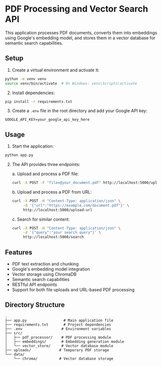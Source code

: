 # PDF Processing and Vector Search API

This application processes PDF documents, converts them into embeddings using Google's embedding model, and stores them in a vector database for semantic search capabilities.

## Setup

1. Create a virtual environment and activate it:

```bash
python -m venv venv
source venv/bin/activate  # On Windows: venv\Scripts\activate
```

2. Install dependencies:

```bash
pip install -r requirements.txt
```

3. Create a `.env` file in the root directory and add your Google API key:

```
GOOGLE_API_KEY=your_google_api_key_here
```

## Usage

1. Start the application:

```bash
python app.py
```

2. The API provides three endpoints:

   a. Upload and process a PDF file:

   ```bash
   curl -X POST -F "file=@your_document.pdf" http://localhost:5000/upload
   ```

   b. Upload and process a PDF from URL:

   ```bash
   curl -X POST -H "Content-Type: application/json" \
        -d '{"url":"https://example.com/document.pdf"}' \
        http://localhost:5000/upload-url
   ```

   c. Search for similar content:

   ```bash
   curl -X POST -H "Content-Type: application/json" \
        -d '{"query":"your search query"}' \
        http://localhost:5000/search
   ```

## Features

- PDF text extraction and chunking
- Google's embedding model integration
- Vector storage using ChromaDB
- Semantic search capabilities
- RESTful API endpoints
- Support for both file uploads and URL-based PDF processing

## Directory Structure

```
.
├── app.py                 # Main application file
├── requirements.txt       # Project dependencies
├── .env                  # Environment variables
├── src/
│   ├── pdf_processor/    # PDF processing module
│   ├── embeddings/       # Embedding generation module
│   └── vector_store/     # Vector database module
├── uploads/             # Temporary PDF storage
└── data/
    └── chroma/          # Vector database storage
```
